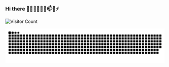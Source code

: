 ### Hi there 👋🔭🌱👯🤔💬📫😄⚡  

![Visitor Count](https://profile-counter.glitch.me/ubrong99999000/count.svg)

<picture>
<source media="(prefers-color-scheme: dark)" srcset="https://raw.githubusercontent.com/Hqk-rgb/Hqk-rgb/output/github-contribution-grid-snake-dark.svg"/>
<source media="(prefers-color-scheme: light)" srcset="https://raw.githubusercontent.com/Hqk-rgb/Hqk-rgb/output/github-contribution-grid-snake.svg"/>
<img alt="github-snake" src="https://raw.githubusercontent.com/Hqk-rgb/Hqk-rgb/output/github-contribution-grid-snake.svg" />
</picture>



